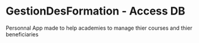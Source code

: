 # GestionDesFormation - Access DB
 Personnal App made to help academies to manage thier courses and thier beneficiaries
